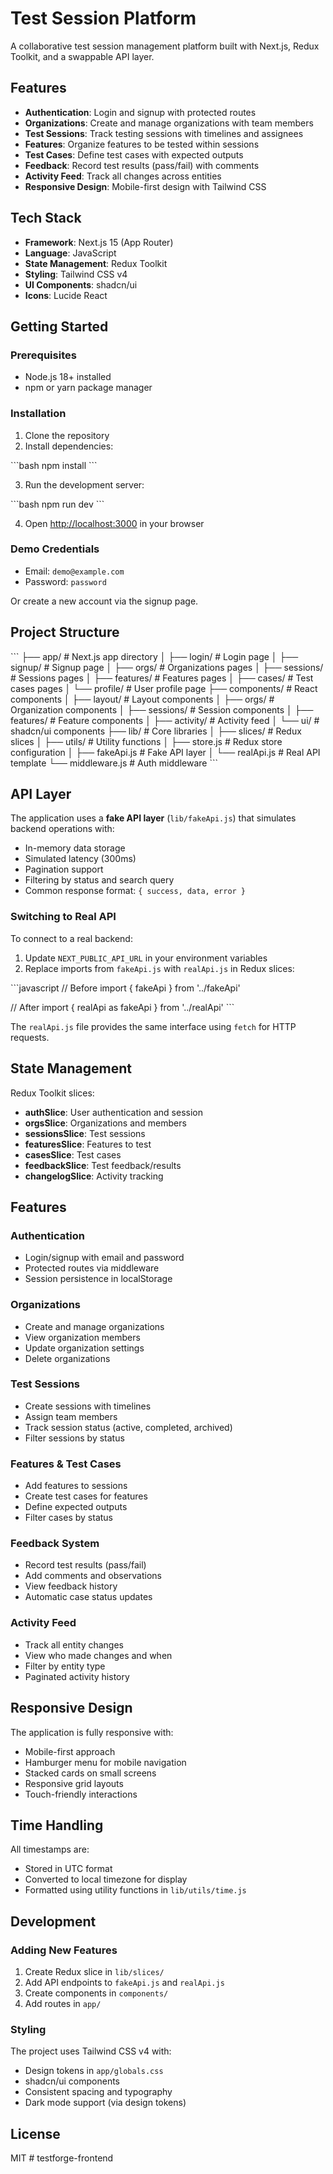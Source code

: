 # Test Session Platform

A collaborative test session management platform built with Next.js, Redux Toolkit, and a swappable API layer.

## Features

- **Authentication**: Login and signup with protected routes
- **Organizations**: Create and manage organizations with team members
- **Test Sessions**: Track testing sessions with timelines and assignees
- **Features**: Organize features to be tested within sessions
- **Test Cases**: Define test cases with expected outputs
- **Feedback**: Record test results (pass/fail) with comments
- **Activity Feed**: Track all changes across entities
- **Responsive Design**: Mobile-first design with Tailwind CSS

## Tech Stack

- **Framework**: Next.js 15 (App Router)
- **Language**: JavaScript
- **State Management**: Redux Toolkit
- **Styling**: Tailwind CSS v4
- **UI Components**: shadcn/ui
- **Icons**: Lucide React

## Getting Started

### Prerequisites

- Node.js 18+ installed
- npm or yarn package manager

### Installation

1. Clone the repository
2. Install dependencies:

\`\`\`bash
npm install
\`\`\`

3. Run the development server:

\`\`\`bash
npm run dev
\`\`\`

4. Open [http://localhost:3000](http://localhost:3000) in your browser

### Demo Credentials

- Email: `demo@example.com`
- Password: `password`

Or create a new account via the signup page.

## Project Structure

\`\`\`
├── app/                    # Next.js app directory
│   ├── login/             # Login page
│   ├── signup/            # Signup page
│   ├── orgs/              # Organizations pages
│   ├── sessions/          # Sessions pages
│   ├── features/          # Features pages
│   ├── cases/             # Test cases pages
│   └── profile/           # User profile page
├── components/            # React components
│   ├── layout/           # Layout components
│   ├── orgs/             # Organization components
│   ├── sessions/         # Session components
│   ├── features/         # Feature components
│   ├── activity/         # Activity feed
│   └── ui/               # shadcn/ui components
├── lib/                   # Core libraries
│   ├── slices/           # Redux slices
│   ├── utils/            # Utility functions
│   ├── store.js          # Redux store configuration
│   ├── fakeApi.js        # Fake API layer
│   └── realApi.js        # Real API template
└── middleware.js          # Auth middleware
\`\`\`

## API Layer

The application uses a **fake API layer** (`lib/fakeApi.js`) that simulates backend operations with:

- In-memory data storage
- Simulated latency (300ms)
- Pagination support
- Filtering by status and search query
- Common response format: `{ success, data, error }`

### Switching to Real API

To connect to a real backend:

1. Update `NEXT_PUBLIC_API_URL` in your environment variables
2. Replace imports from `fakeApi.js` with `realApi.js` in Redux slices:

\`\`\`javascript
// Before
import { fakeApi } from '../fakeApi'

// After
import { realApi as fakeApi } from '../realApi'
\`\`\`

The `realApi.js` file provides the same interface using `fetch` for HTTP requests.

## State Management

Redux Toolkit slices:

- **authSlice**: User authentication and session
- **orgsSlice**: Organizations and members
- **sessionsSlice**: Test sessions
- **featuresSlice**: Features to test
- **casesSlice**: Test cases
- **feedbackSlice**: Test feedback/results
- **changelogSlice**: Activity tracking

## Features

### Authentication
- Login/signup with email and password
- Protected routes via middleware
- Session persistence in localStorage

### Organizations
- Create and manage organizations
- View organization members
- Update organization settings
- Delete organizations

### Test Sessions
- Create sessions with timelines
- Assign team members
- Track session status (active, completed, archived)
- Filter sessions by status

### Features & Test Cases
- Add features to sessions
- Create test cases for features
- Define expected outputs
- Filter cases by status

### Feedback System
- Record test results (pass/fail)
- Add comments and observations
- View feedback history
- Automatic case status updates

### Activity Feed
- Track all entity changes
- View who made changes and when
- Filter by entity type
- Paginated activity history

## Responsive Design

The application is fully responsive with:

- Mobile-first approach
- Hamburger menu for mobile navigation
- Stacked cards on small screens
- Responsive grid layouts
- Touch-friendly interactions

## Time Handling

All timestamps are:
- Stored in UTC format
- Converted to local timezone for display
- Formatted using utility functions in `lib/utils/time.js`

## Development

### Adding New Features

1. Create Redux slice in `lib/slices/`
2. Add API endpoints to `fakeApi.js` and `realApi.js`
3. Create components in `components/`
4. Add routes in `app/`

### Styling

The project uses Tailwind CSS v4 with:
- Design tokens in `app/globals.css`
- shadcn/ui components
- Consistent spacing and typography
- Dark mode support (via design tokens)

## License

MIT
#   t e s t f o r g e - f r o n t e n d  
 